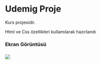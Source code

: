 
<h1>Udemig Proje</h1>

Kurs projesidir.

Html ve Css özellikleri kullamılarak hazırlandı

<h3>Ekran Görüntüsü<h3>

![](udemig.gif)